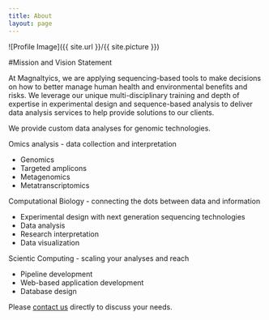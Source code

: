 ```yaml
---
title: About
layout: page
---
```


![Profile Image]({{ site.url }}/{{ site.picture }})

#Mission and Vision Statement

At Magnaltyics, we are applying sequencing-based tools to make decisions on how to better manage human health and environmental benefits and risks.  We leverage our unique multi-disciplinary training and depth of expertise in experimental design and sequence-based analysis to deliver data analysis services to help provide solutions to our clients.

<p>We provide custom data analyses for genomic technologies. </p>

Omics analysis - data collection and interpretation
- Genomics
- Targeted amplicons 
- Metagenomics
- Metatranscriptomics

Computational Biology - connecting the dots between data and information
- Experimental design with next generation sequencing technologies
- Data analysis
- Research interpretation
- Data visualization

Scientic Computing - scaling your analyses and reach
- Pipeline development
- Web-based application development
- Database design

Please [contact us](mailto:magnalyticsolutions@gmail.com) directly to discuss your needs.

